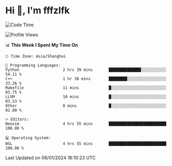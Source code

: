 # Hi 👋, I'm fffzlfk

<!--START_SECTION:waka-->
![Code Time](http://img.shields.io/badge/Code%20Time-639%20hrs%2011%20mins-blue)

![Profile Views](http://img.shields.io/badge/Profile%20Views-6-blue)

📊 **This Week I Spent My Time On** 

```text
🕑︎ Time Zone: Asia/Shanghai

💬 Programming Languages: 
Python                   2 hrs 39 mins       ██████████████░░░░░░░░░░░   54.11 % 
C++                      1 hr 38 mins        ████████░░░░░░░░░░░░░░░░░   33.26 % 
Makefile                 11 mins             █░░░░░░░░░░░░░░░░░░░░░░░░   03.75 % 
LLVM                     10 mins             █░░░░░░░░░░░░░░░░░░░░░░░░   03.53 % 
Other                    8 mins              █░░░░░░░░░░░░░░░░░░░░░░░░   02.80 % 

🔥 Editors: 
Neovim                   4 hrs 55 mins       █████████████████████████   100.00 % 

💻 Operating System: 
WSL                      4 hrs 55 mins       █████████████████████████   100.00 % 
```


 Last Updated on 06/01/2024 18:10:23 UTC
<!--END_SECTION:waka-->
